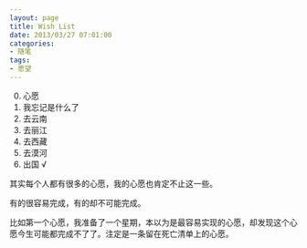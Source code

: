 ```yaml
---
layout: page
title: Wish List
date: 2013/03/27 07:01:00
categories:
- 随笔
tags:
- 愿望
---
```


0. 心愿
1. 我忘记是什么了	
2. 去云南	
3. 去丽江	
4. 去西藏	
5. 去漠河	
6. 出国                  √

其实每个人都有很多的心愿，我的心愿也肯定不止这一些。

有的很容易完成，有的却不可能完成。

比如第一个心愿，我准备了一个星期，本以为是最容易实现的心愿，却发现这个心愿今生可能都完成不了了。注定是一条留在死亡清单上的心愿。

